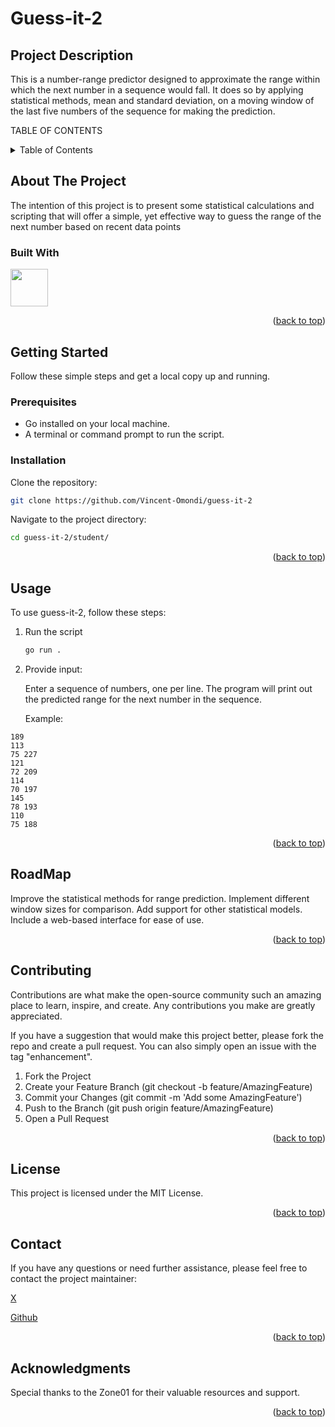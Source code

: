<a name="readme-top"></a>


# Guess-it-2

## Project Description

This is a number-range predictor designed to approximate the range within which the next number in a sequence would fall. It does so by applying statistical methods, mean and standard deviation, on a moving window of the last five numbers of the sequence for making the prediction.

TABLE OF CONTENTS
<details>
  <summary>Table of Contents</summary>
  <ol>
    <li>
      <a href="#about-the-project">About The Project</a>
      <ul>
        <li><a href="#built-with">Built With</a></li>
      </ul>
    </li>
    <li>
      <a href="#getting-started">Getting Started</a>
      <ul>
        <li><a href="#prerequisites">Prerequisites</a></li>
        <li><a href="#insta llation">Installation</a></li>
      </ul>
    </li>
    <li><a href="#usage">Usage</a></li>
    <li><a href="#roadmap">Roadmap</a></li>
    <li><a href="#contributing">Contributing</a></li>
    <li><a href="#license">License</a></li>
    <li><a href="#contact">Contact</a></li>
    <li><a href="#acknowledgments">Acknowledgments</a></li>
  </ol>
</details>


## About The Project
The intention of this project is to present some statistical calculations and scripting that will offer a simple, yet effective way to guess the range of the next number based on recent data points

### Built With
<img src="https://go.dev/blog/go-brand/Go-Logo/PNG/Go-Logo_Blue.png" width="60" height="60">




<p align="right">(<a href="#guess-it-2">back to top</a>)</p>


## Getting Started
Follow these simple steps and get a local copy up and running.

### Prerequisites
- Go installed on your local machine.
- A terminal or command prompt to run the script.


### Installation
Clone the repository:
```sh
git clone https://github.com/Vincent-Omondi/guess-it-2
``` 

Navigate to the project directory:

```sh
cd guess-it-2/student/
```

<p align="right">(<a href="#guess-it-1">back to top</a>)</p>


## Usage

To use guess-it-2, follow these steps:

1. Run the script

    ```sh
    go run .
    ```
2. Provide input:

   Enter a sequence of numbers, one per line. The program will print out the predicted range for the next number in the sequence.

   Example:

``` console
189
113
75 227
121
72 209
114
70 197
145
78 193
110
75 188

```

<p align="right">(<a href="#guess-it-2">back to top</a>)</p>

## RoadMap
 Improve the statistical methods for range prediction.
 Implement different window sizes for comparison.
 Add support for other statistical models.
 Include a web-based interface for ease of use.

<p align="right">(<a href="#guess-it-2">back to top</a>)</p>


## Contributing

Contributions are what make the open-source community such an amazing place to learn, inspire, and create. Any contributions you make are greatly appreciated.

If you have a suggestion that would make this project better, please fork the repo and create a pull request. You can also simply open an issue with the tag "enhancement".

  1. Fork the Project
  2. Create your Feature Branch (git checkout -b feature/AmazingFeature)
  3. Commit your Changes (git commit -m 'Add some AmazingFeature')
  4.  Push to the Branch (git push origin feature/AmazingFeature)
  5. Open a Pull Request

<p align="right">(<a href="#guess-it-2">back to top</a>)</p>


## License
This project is licensed under the MIT License.

<p align="right">(<a href="#guess-it-2">back to top</a>)</p>

## Contact
If you have any questions or need further assistance, please feel free to contact the project maintainer:

[X](https://twitter.com/vinomondi_1/)

[Github](https://github.com/Vincent-Omondi/)

<p align="right">(<a href="#guess-it-2">back to top</a>)</p>


## Acknowledgments

Special thanks to the Zone01 for their valuable resources and support.

<p align="right">(<a href="#guess-it-2">back to top</a>)</p>
